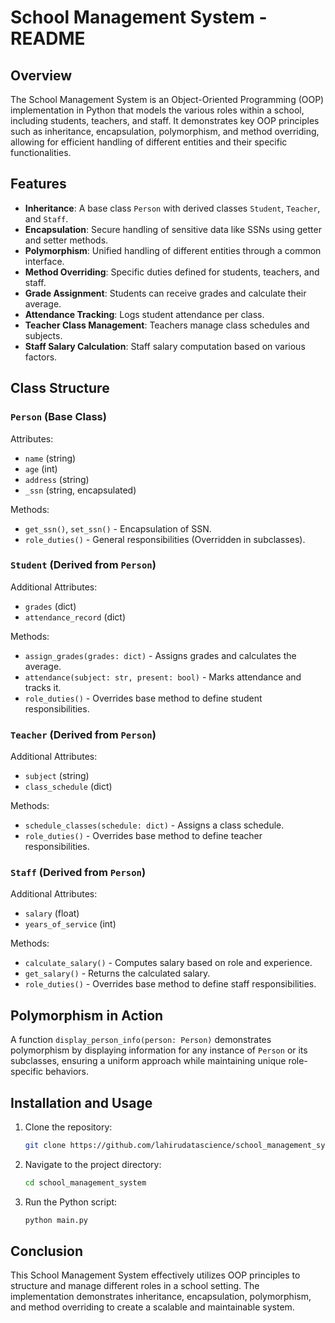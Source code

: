 # School Management System - README

## Overview

The School Management System is an Object-Oriented Programming (OOP) implementation in Python that models the various roles within a school, including students, teachers, and staff. It demonstrates key OOP principles such as inheritance, encapsulation, polymorphism, and method overriding, allowing for efficient handling of different entities and their specific functionalities.

## Features

- **Inheritance**: A base class `Person` with derived classes `Student`, `Teacher`, and `Staff`.
- **Encapsulation**: Secure handling of sensitive data like SSNs using getter and setter methods.
- **Polymorphism**: Unified handling of different entities through a common interface.
- **Method Overriding**: Specific duties defined for students, teachers, and staff.
- **Grade Assignment**: Students can receive grades and calculate their average.
- **Attendance Tracking**: Logs student attendance per class.
- **Teacher Class Management**: Teachers manage class schedules and subjects.
- **Staff Salary Calculation**: Staff salary computation based on various factors.

## Class Structure

### `Person` (Base Class)

Attributes:

- `name` (string)
- `age` (int)
- `address` (string)
- `_ssn` (string, encapsulated)

Methods:

- `get_ssn()`, `set_ssn()` - Encapsulation of SSN.
- `role_duties()` - General responsibilities (Overridden in subclasses).

### `Student` (Derived from `Person`)

Additional Attributes:

- `grades` (dict)
- `attendance_record` (dict)

Methods:

- `assign_grades(grades: dict)` - Assigns grades and calculates the average.
- `attendance(subject: str, present: bool)` - Marks attendance and tracks it.
- `role_duties()` - Overrides base method to define student responsibilities.

### `Teacher` (Derived from `Person`)

Additional Attributes:

- `subject` (string)
- `class_schedule` (dict)

Methods:

- `schedule_classes(schedule: dict)` - Assigns a class schedule.
- `role_duties()` - Overrides base method to define teacher responsibilities.

### `Staff` (Derived from `Person`)

Additional Attributes:

- `salary` (float)
- `years_of_service` (int)

Methods:

- `calculate_salary()` - Computes salary based on role and experience.
- `get_salary()` - Returns the calculated salary.
- `role_duties()` - Overrides base method to define staff responsibilities.

## Polymorphism in Action

A function `display_person_info(person: Person)` demonstrates polymorphism by displaying information for any instance of `Person` or its subclasses, ensuring a uniform approach while maintaining unique role-specific behaviors.

## Installation and Usage

1. Clone the repository:
   ```bash
   git clone https://github.com/lahirudatascience/school_management_system
   ```
2. Navigate to the project directory:
   ```bash
   cd school_management_system
   ```
3. Run the Python script:
   ```bash
   python main.py
   ```

## Conclusion

This School Management System effectively utilizes OOP principles to structure and manage different roles in a school setting. The implementation demonstrates inheritance, encapsulation, polymorphism, and method overriding to create a scalable and maintainable system.
